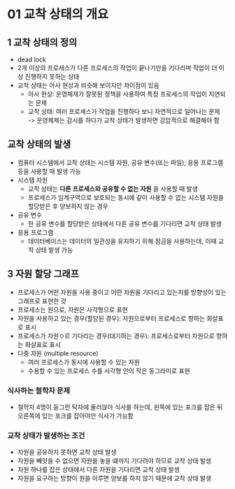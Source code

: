 # 01 교착 상태의 개요
## 1 교착 상태의 정의
- dead lock
- 2개 이상의 프로세스가 다른 프로세스의 작업이 끝나기만을 기다리며 작업이 더 이상 진행하지 못하는 상태
- 교착 상태는 아사 현상과 비슷해 보이지만 차이점이 있음
    - 아사 현상: 운영체제가 잘못된 정책을 사용하여 특정 프로세스의 작업이 지연되는 문제
    - 교착 상태: 여러 프로세스가 작업을 진행하다 보니 자연적으로 일어나는 문제  
    -> 운영체제는 감시를 하다가 교착 상태가 발생하면 강압적으로 해결해야 함

## 교착 상태의 발생
- 컴퓨터 시스템에서 교착 상태는 시스템 자원, 공유 변수(또는 파일), 응용 프로그램 등을 사용할 때 발생 가능
- 시스템 자원
    - 교착 상태는 __다른 프로세스와 공유할 수 없는 자원__ 을 사용할 때 발생
    - 프로세스가 임계구역으로 보호되는 동시에 같이 사용할 수 없는 시스템 자원을 할당받은 후 양보하지 않는 경우
- 공유 변수
    - 한 공유 변수를 할당받은 상태에서 다른 공유 변수를 기다리면 교착 상태 발생
- 응용 프로그램
    - 데이터베이스는 데이터의 일관성을 유지하기 위해 잠금을 사용하는데, 이때 교착 상태 발생 가능

## 3 자원 할당 그래프
- 프로세스가 어떤 자원을 사용 중이고 어떤 자원을 기다리고 있는지를 방향성이 있는 그래프로 표현한 것
- 프로세스는 원으로, 자원은 사각형으로 표현
- 자원을 사용하고 있는 경우(할당된 경우): 자원으로부터 프로세스로 향하는 화살표로 표시
- 프로세스가 자원ㅇ르 기다리는 경우(대기하는 경우): 프로세스로부터 자원으로 향하는 화살표로 표시
- 다중 자원 (multiple resource)
    - 여러 프로세스가 동시에 사용할 수 있는 자원
    - 수용할 수 있는 프로세스 수를 사각형 안의 작은 동그라미로 표현

### 식사하는 철학자 문제
- 철학자 4명이 둥그런 탁자에 둘러앉아 식사를 하는데, 왼쪽에 있는 포크를 잡은 뒤 오른쪽에 있는 포크를 잡아야만 식사가 가능함

### 교착 상태가 발생하는 조건
- 자원을 공유하지 못하면 교착 상태 발생
- 자원을 빼앗을 수 없으면 자원을 놓을 떄까지 기다려야 하므로 교착 상태 발생
- 자원 하나를 잡은 상태에서 다른 자원을 기다리면 교착 상태 발생
- 자원을 요구하는 방향이 원을 이루면 양보를 하지 않기 때문에 교착 상태 발생